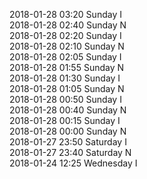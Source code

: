 2018-01-28 03:20 Sunday  I  
2018-01-28 02:40 Sunday  N  
2018-01-28 02:20 Sunday  I  
2018-01-28 02:10 Sunday  N  
2018-01-28 02:05 Sunday  I  
2018-01-28 01:55 Sunday  N  
2018-01-28 01:30 Sunday  I  
2018-01-28 01:05 Sunday  N  
2018-01-28 00:50 Sunday  I  
2018-01-28 00:40 Sunday  N  
2018-01-28 00:15 Sunday  I  
2018-01-28 00:00 Sunday  N  
2018-01-27 23:50 Saturday  I  
2018-01-27 23:40 Saturday  N  
2018-01-24 12:25 Wednesday  I  
